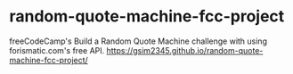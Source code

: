 # random-quote-machine-fcc-project
freeCodeCamp's Build a Random Quote Machine challenge with using forismatic.com's free API.
https://gsim2345.github.io/random-quote-machine-fcc-project/
